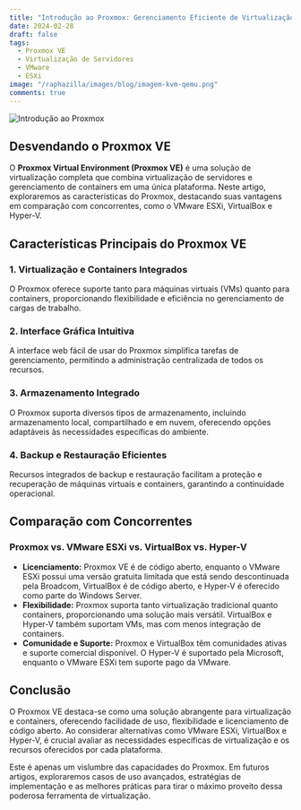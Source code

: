 ```yaml
---
title: "Introdução ao Proxmox: Gerenciamento Eficiente de Virtualização e Containers"
date: 2024-02-28
draft: false
tags:
  - Proxmox VE
  - Virtualização de Servidores
  - VMware
  - ESXi
image: "/raphazilla/images/blog/imagem-kvm-qemu.png"
comments: true
---
```

![Introdução ao Proxmox](/raphazilla/images/blog/imagem-proxmox.png)

## Desvendando o Proxmox VE

O **Proxmox Virtual Environment (Proxmox VE)** é uma solução de virtualização completa que combina virtualização de servidores e gerenciamento de containers em uma única plataforma. Neste artigo, exploraremos as características do Proxmox, destacando suas vantagens em comparação com concorrentes, como o VMware ESXi, VirtualBox e Hyper-V.

## Características Principais do Proxmox VE

### 1. Virtualização e Containers Integrados

O Proxmox oferece suporte tanto para máquinas virtuais (VMs) quanto para containers, proporcionando flexibilidade e eficiência no gerenciamento de cargas de trabalho.

### 2. Interface Gráfica Intuitiva

A interface web fácil de usar do Proxmox simplifica tarefas de gerenciamento, permitindo a administração centralizada de todos os recursos.

### 3. Armazenamento Integrado

O Proxmox suporta diversos tipos de armazenamento, incluindo armazenamento local, compartilhado e em nuvem, oferecendo opções adaptáveis às necessidades específicas do ambiente.

### 4. Backup e Restauração Eficientes

Recursos integrados de backup e restauração facilitam a proteção e recuperação de máquinas virtuais e containers, garantindo a continuidade operacional.

## Comparação com Concorrentes

### Proxmox vs. VMware ESXi vs. VirtualBox vs. Hyper-V

- **Licenciamento:** Proxmox VE é de código aberto, enquanto o VMware ESXi possui uma versão gratuita limitada que está sendo descontinuada pela Broadcom, VirtualBox é de código aberto, e Hyper-V é oferecido como parte do Windows Server.
- **Flexibilidade:** Proxmox suporta tanto virtualização tradicional quanto containers, proporcionando uma solução mais versátil. VirtualBox e Hyper-V também suportam VMs, mas com menos integração de containers.
- **Comunidade e Suporte:** Proxmox e VirtualBox têm comunidades ativas e suporte comercial disponível. O Hyper-V é suportado pela Microsoft, enquanto o VMware ESXi tem suporte pago da VMware.

## Conclusão

O Proxmox VE destaca-se como uma solução abrangente para virtualização e containers, oferecendo facilidade de uso, flexibilidade e licenciamento de código aberto. Ao considerar alternativas como VMware ESXi, VirtualBox e Hyper-V, é crucial avaliar as necessidades específicas de virtualização e os recursos oferecidos por cada plataforma.

Este é apenas um vislumbre das capacidades do Proxmox. Em futuros artigos, exploraremos casos de uso avançados, estratégias de implementação e as melhores práticas para tirar o máximo proveito dessa poderosa ferramenta de virtualização.